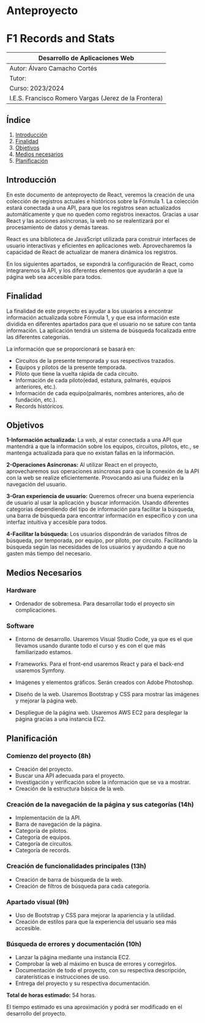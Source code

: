 # Anteproyecto

# **F1 Records and Stats**

|Desarrollo de Aplicaciones Web|
|------------------------------|
|Autor: Álvaro Camacho Cortés|
| Tutor: |
|Curso: 2023/2024|
|I.E.S. Francisco Romero Vargas (Jerez de la Frontera)|

## Índice

1. [Introducción](#introducción)
2. [Finalidad](#finalidad)
3. [Objetivos](#objetivos)
4. [Medios necesarios](#medios-necesarios)
5. [Planificación](#planificación)

## Introducción

En este documento de anteproyecto de React, veremos la creación de una colección de registros actuales e históricos sobre la Fórmula 1. La colección estará conectada a una API, para que los registros sean actualizados automáticamente y que no queden como registros inexactos. Gracias a usar React y las acciones asíncronas, la web no se realentizará por el procesamiento de datos y demás tareas.

React es una biblioteca de JavaScript utilizada para construir interfaces de usuario interactivas y eficientes en aplicaciones web. Aprovecharemos la capacidad de React de actualizar de manera dinámica los registros.

En los siguientes apartados, se expondrá la configuración de React, como integraremos la API, y los diferentes elementos que ayudarán a que la página web sea accesible para todos.

## Finalidad

La finalidad de este proyecto es ayudar a los usuarios a encontrar información actualizada sobre Fórmula 1, y que esa información este dividida en diferentes apartados para que el usuario no se sature con tanta información. La aplicación tendrá un sistema de búsqueda focalizada entre las diferentes categorías.

La información que se proporcionará se basará en:

- Circuitos de la presente temporada y sus respectivos trazados.
- Equipos y pilotos de la presente temporada.
- Piloto que tiene la vuelta rápida de cada circuito.
- Información de cada piloto(edad, estatura, palmarés, equipos anteriores, etc.).
- Información de cada equipo(palmarés, nombres anteriores, año de fundación, etc.).
- Records históricos.

## Objetivos

**1-Información  actualizada:** La web, al estar conectada a una API que mantendrá a que la información sobre los equipos, circuitos, pilotos, etc., se mantenga actualizada para que no existan fallas en la información.

**2-Operaciones Asíncronas:** Al utilizar React en el proyecto, aprovecharemos sus operaciones asíncronas para que la conexión de la API con la web se realize eficientemente. Provocando asi una fluidez en la navegación del usuario.

**3-Gran experiencia de usuario:** Queremos ofrecer una buena experiencia de usuario al usar la aplicación y buscar información. Usando diferentes categorias dependiendo del tipo de información para facilitar la búsqueda, una barra de búsqueda para encontrar información en específico y con una interfaz intuitiva y accesible para todos.

**4-Facilitar la búsqueda:** Los usuarios dispondrán de variados filtros de búsqueda, por temporada, por equipo, por piloto, por circuito. Facilitando la búsqueda según las necesidades de los usuarios y ayudando a que no gasten más tiempo del necesario.

## Medios Necesarios

### Hardware

- Ordenador de sobremesa. Para desarrollar todo el proyecto sin complicaciones.

### Software

- Entorno de desarrollo. Usaremos Visual Studio Code, ya que es el que llevamos usando durante todo el curso y es con el que más familiarizado estamos.

- Frameworks. Para el front-end usaremos React y para el back-end usaremos Symfony.

- Imágenes y elementos gráficos. Serán creados con Adobe Photoshop.

- Diseño de la web. Usaremos Bootstrap y CSS para mostrar las imágenes y mejorar la página web.

- Despliegue de la página web. Usaremos AWS EC2 para desplegar la página gracias a una instancia EC2.

## Planificación

### Comienzo del proyecto (8h)

- Creación del proyecto.
- Buscar una API adecuada para el proyecto.
- Investigación y verificación sobre la información que se va a mostrar.
- Creación de la estructura básica de la web.

### Creación de la navegación de la página y sus categorías (14h)

- Implementación de la API.
- Barra de navegación de la página.
- Categoría de pilotos.
- Categoría de equipos.
- Categoría de circuitos.
- Categoría de records.

### Creación de funcionalidades principales (13h)

- Creación de barra de búsqueda de la web.
- Creación de filtros de búsqueda para cada categoría.

### Apartado visual (9h)

- Uso de Bootstrap y CSS para mejorar la apariencia y la utilidad.
- Creación de estilos para que la experiencia del usuario sea más accesible.

### Búsqueda de errores y documentación (10h)

- Lanzar la página mediante una instancia EC2.
- Comprobar la web al máximo en busca de errores y corregirlos.
- Documentación de todo el proyecto, con su respectiva descripción, caraterísticas e instrucciones de uso.
- Entrega del proyecto y su respectiva documentación.

**Total de horas estimado:** 54 horas.

El tiempo estimado es una aproximación y podrá ser modificado en el desarrollo del proyecto.
